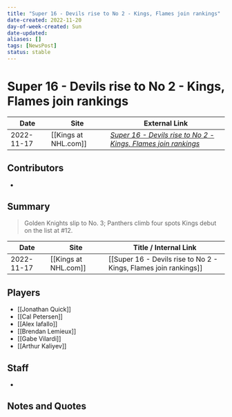```yaml
---
title: "Super 16 - Devils rise to No 2 - Kings, Flames join rankings"
date-created: 2022-11-20
day-of-week-created: Sun
date-updated: 
aliases: []
tags: [NewsPost]
status: stable
---
```


# Super 16 - Devils rise to No 2 - Kings, Flames join rankings

| Date       | Site                 | External Link                                                                                                                                  |
| ---------- | -------------------- | ---------------------------------------------------------------------------------------------------------------------------------------------- |
| 2022-11-17 | [[Kings at NHL.com]] | [*Super 16 - Devils rise to No 2 - Kings, Flames join rankings*](https://www.nhl.com/news/super-16-nhl-power-rankings-november-17/c-337675800) |

## Contributors
- 

## Summary
> Golden Knights slip to No. 3; Panthers climb four spots
> Kings debut on the list at #12.

| Date       | Site                 | Title / Internal Link                                            |
| ---------- | -------------------- | ---------------------------------------------------------------- |
| 2022-11-17 | [[Kings at NHL.com]] | [[Super 16 - Devils rise to No 2 - Kings, Flames join rankings]] |

## Players
- [[Jonathan Quick]]
- [[Cal Petersen]]
- [[Alex Iafallo]]
- [[Brendan Lemieux]]
- [[Gabe Vilardi]]
- [[Arthur Kaliyev]]

## Staff
- 

## Notes and Quotes
> 

